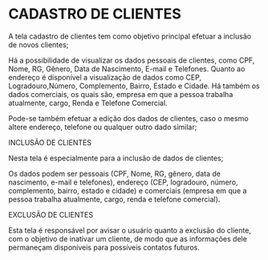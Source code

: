 # CADASTRO DE CLIENTES

A tela cadastro de clientes tem como objetivo principal efetuar a inclusão de novos clientes;

Há a possibilidade de visualizar os dados pessoais de clientes, como CPF, Nome, RG, Gênero, Data de Nascimento, E-mail e Telefones. Quanto ao endereço é disponível a visualização de dados como CEP, Logradouro,Número, Complemento, Bairro, Estado e Cidade. Há também os dados comerciais, os quais são, empresa em que a pessoa trabalha atualmente, cargo, Renda e Telefone Comercial.

Pode-se também efetuar a edição dos dados de clientes, caso o mesmo altere endereço, telefone ou qualquer outro dado similar;

INCLUSÃO DE CLIENTES

Nesta tela é especialmente para a inclusão de dados de clientes;

Os dados podem ser pessoais (CPF, Nome, RG, gênero, data de nascimento, e-mail e telefones), endereço (CEP, logradouro, número, complemento, bairro, estado e cidade) e comerciais (empresa em que a pessoa trabalha atualmente, cargo, renda e telefone comercial).

EXCLUSÃO DE CLIENTES

Esta tela é responsável por avisar o usuário quanto a exclusão do cliente, com o objetivo de inativar um cliente, de modo que as informações dele permaneçam disponíveis para possíveis contatos futuros.
